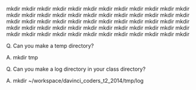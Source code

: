 mkdir mkdir mkdir mkdir mkdir mkdir mkdir mkdir mkdir mkdir
mkdir mkdir mkdir mkdir mkdir mkdir mkdir mkdir mkdir mkdir
mkdir mkdir mkdir mkdir mkdir mkdir mkdir mkdir mkdir mkdir
mkdir mkdir mkdir mkdir mkdir mkdir mkdir mkdir mkdir mkdir
mkdir mkdir mkdir mkdir mkdir mkdir mkdir mkdir mkdir mkdir
mkdir mkdir mkdir mkdir mkdir mkdir mkdir mkdir mkdir mkdir

Q. Can you make a temp directory?

A. mkdir tmp

Q. Can you make a log directory in your class directory?

A. mkdir ~/workspace/davinci_coders_t2_2014/tmp/log

